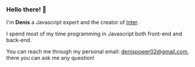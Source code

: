 ### Hello there! 👋

I'm **Denis** a Javascript expert and the creator of [Inter](https://github.com/interjs).

I spend most of my time programming in Javascript both front-end and back-end.

You can reach me through my personal email: denispower02@gmail.com,  there you can ask me any question!

<!--
**DenisPower1/DenisPower1** is a ✨ _special_ ✨ repository because its `README.md` (this file) appears on your GitHub profile.

Here are some ideas to get you started:

- 🔭 I’m currently working on ...
- 🌱 I’m currently learning ...
- 👯 I’m looking to collaborate on ...
- 🤔 I’m looking for help with ...
- 💬 Ask me about ...
- 📫 How to reach me: ...
- 😄 Pronouns: ...
- ⚡ Fun fact: ...
-->
